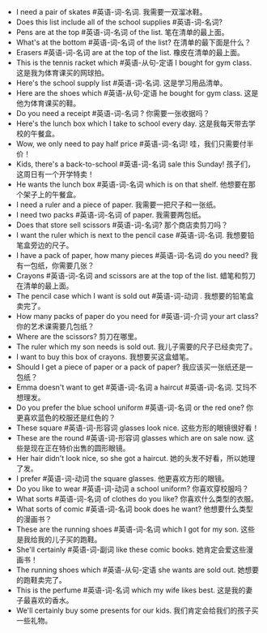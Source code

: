 - I need a pair of skates #英语-词-名词. 我需要一双溜冰鞋。
- Does this list include all of the school supplies #英语-词-名词?
- Pens are at the top #英语-词-名词 of the list. 笔在清单的最上面。
- What's at the bottom #英语-词-名词 of the list? 在清单的最下面是什么？
- Erasers #英语-词-名词 are at the top of the list. 橡皮在清单的最上面。
- This is the tennis racket which #英语-从句-定语 I bought for gym class. 这是我为体育课买的网球拍。
- Here's the school supply list #英语-词-名词. 这是学习用品清单。
- Here are the shoes which #英语-从句-定语 he bought for gym class. 这是他为体育课买的鞋。 
- Do you need a receipt #英语-词-名词 ? 你需要一张收据吗？
- Here's the lunch box which I take to school every day. 这是我每天带去学校的午餐盒。
- Wow, we only need to pay half price #英语-词-名词! 哇，我们只需要付半价！
- Kids, there's a back-to-school #英语-词-名词 sale this Sunday! 孩子们，这周日有一个开学特卖！
- He wants the lunch box #英语-词-名词 which is on that shelf. 他想要在那个架子上的午餐盒。
- I need a ruler and a piece of paper. 我需要一把尺子和一张纸。
- I need two packs #英语-词-名词 of paper. 我需要两包纸。
- Does that store sell scissors #英语-词-名词? 那个商店卖剪刀吗？
- I want the ruler which is next to the pencil case #英语-词-名词. 我想要铅笔盒旁边的尺子。
- I have a pack of paper, how many pieces #英语-词-名词 do you need? 我有一包纸，你需要几张？
- Crayons #英语-词-名词 and scissors are at the top of the list. 蜡笔和剪刀在清单的最上面。
- The pencil case which I want is sold out #英语-词-动词 . 我想要的铅笔盒卖完了。
- How many packs of paper do you need for #英语-词-介词 your art class? 你的艺术课需要几包纸？
- Where are the scissors? 剪刀在哪里。
- The ruler which my son needs is sold out. 我儿子需要的尺子已经卖完了。
- I want to buy this box of crayons. 我想要买这盒蜡笔。
- Should I get a piece of paper or a pack of paper? 我应该买一张纸还是一包纸？
- Emma doesn't want to get #英语-词-名词 a haircut #英语-词-名词.  艾玛不想理发。
- Do you prefer the blue school uniform #英语-词-名词 or the red one? 你更喜欢蓝色的校服还是红色的？
- These square #英语-词-形容词 glasses look nice.  这些方形的眼镜很好看！
- These are the round #英语-词-形容词 glasses which are on sale now. 这些是现在正在特价出售的圆形眼镜。
- Her hair didn't look nice, so she got a haircut. 她的头发不好看，所以她理了发。
- I prefer #英语-词-动词 the square glasses. 他更喜欢方形的眼镜。
- Do you like to wear #英语-词-动词 a school uniform? 你喜欢穿校服吗？
- What sorts #英语-词-名词 of clothes do you like? 你喜欢什么类型的衣服。
- What sorts of comic #英语-词-名词 book does he want? 他想要什么类型的漫画书？
- These are the running shoes #英语-词-名词 which I got for my son. 这些是我给我的儿子买的跑鞋。
- She'll certainly #英语-词-副词 like these comic books.  她肯定会爱这些漫画书！
- The running shoes which #英语-从句-定语 she wants are sold out. 她想要的跑鞋卖完了。
- This is the perfume #英语-词-名词 which my wife likes best. 这是我的妻子最喜欢的香水。
- We'll certainly buy some presents for our kids. 我们肯定会给我们的孩子买一些礼物。